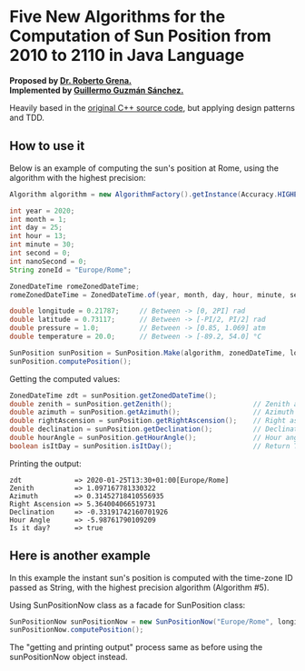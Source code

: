 # Five New Algorithms for the Computation of Sun Position from 2010 to 2110 in Java Language  
**Proposed by [Dr. Roberto Grena.](https://www.researchgate.net/profile/Roberto_Grena)**  
**Implemented by [Guillermo Guzmán Sánchez.](https://plus.google.com/u/0/+GuillermoGuzmánSánchez)**

Heavily based in the [original C++ source code](http://www.solaritaly.enea.it/StrSunPosition/SunPositionEn.php), but applying design patterns and TDD.  

## How to use it
Below is an example of computing the sun's position at Rome, using the algorithm with the highest precision:
```java
Algorithm algorithm = new AlgorithmFactory().getInstance(Accuracy.HIGHEST); // LOWEST, LOW, MID, HIGH, HIGHEST

int year = 2020;  
int month = 1;
int day = 25;
int hour = 13;
int minute = 30;
int second = 0;
int nanoSecond = 0;
String zoneId = "Europe/Rome";

ZonedDateTime romeZonedDateTime;
romeZonedDateTime = ZonedDateTime.of(year, month, day, hour, minute, second, nanoSecond, ZoneId.of(zoneId));

double longitude = 0.21787;     // Between -> [0, 2PI] rad
double latitude = 0.73117;      // Between -> [-PI/2, PI/2] rad
double pressure = 1.0;          // Between -> [0.85, 1.069] atm
double temperature = 20.0;      // Between -> [-89.2, 54.0] °C

SunPosition sunPosition = SunPosition.Make(algorithm, zonedDateTime, longitude, latitude, pressure, temperature);
sunPosition.computePosition();
```
Getting the computed values:
```java
ZonedDateTime zdt = sunPosition.getZonedDateTime();         
double zenith = sunPosition.getZenith();                    // Zenith angle -> [0,PI] rad
double azimuth = sunPosition.getAzimuth();                  // Azimuth angle -> [-PI,PI] rad
double rightAscension = sunPosition.getRightAscension();    // Right ascension -> [0,2PI] rad
double declination = sunPosition.getDeclination();          // Declination -> [-PI/2, PI/2] rad
double hourAngle = sunPosition.getHourAngle();              // Hour angle -> [-PI,PI] rad
boolean isItDay = sunPosition.isItDay();                    // Return True if the sun is above the horizon
```
Printing the output:
```console
zdt             => 2020-01-25T13:30+01:00[Europe/Rome]
Zenith          => 1.097167781330322
Azimuth         => 0.31452718410556935
Right Ascension => 5.364004066519731
Declination     => -0.33191742160701926
Hour Angle      => -5.98761790109209
Is it day?      => true
```
## Here is another example
In this example the instant sun's position is computed with the time-zone ID passed as String, with the highest precision algorithm (Algorithm #5).  

Using SunPositionNow class as a facade for SunPosition class:
```java
SunPositionNow sunPositionNow = new SunPositionNow("Europe/Rome", longitude, latitude, pressure, temperature);
sunPositionNow.computePosition();
```
The "getting and printing output" process same as before using the sunPositionNow object instead.

